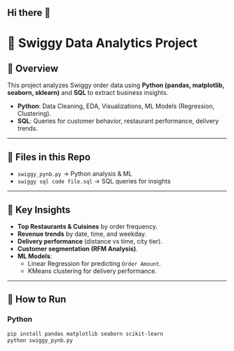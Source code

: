 ## Hi there 👋

# 🍔 Swiggy Data Analytics Project  

## 📌 Overview
This project analyzes Swiggy order data using **Python (pandas, matplotlib, seaborn, sklearn)** and **SQL** to extract business insights.  

- **Python**: Data Cleaning, EDA, Visualizations, ML Models (Regression, Clustering).  
- **SQL**: Queries for customer behavior, restaurant performance, delivery trends.  

---

## 📂 Files in this Repo
- `swiggy_pynb.py` → Python analysis & ML  
- `swiggy sql code file.sql` → SQL queries for insights  

---

## 🔑 Key Insights
- **Top Restaurants & Cuisines** by order frequency.  
- **Revenue trends** by date, time, and weekday.  
- **Delivery performance** (distance vs time, city tier).  
- **Customer segmentation (RFM Analysis)**.  
- **ML Models**:
  - Linear Regression for predicting `Order Amount`.
  - KMeans clustering for delivery performance.   

---

## 🚀 How to Run
### Python
```bash
pip install pandas matplotlib seaborn scikit-learn
python swiggy_pynb.py

